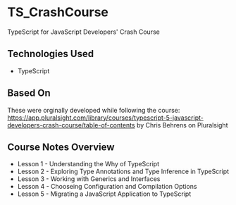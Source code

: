 # TS_CrashCourse

TypeScript for JavaScript Developers' Crash Course

## Technologies Used
- TypeScript

## Based On
These were orginally developed while following the course: https://app.pluralsight.com/library/courses/typescript-5-javascript-developers-crash-course/table-of-contents by Chris Behrens on Pluralsight

## Course Notes Overview
- Lesson 1 - Understanding the Why of TypeScript
- Lesson 2 - Exploring Type Annotations and Type Inference in TypeScript
- Lesson 3 - Working with Generics and Interfaces
- Lesson 4 - Chooseing Configuration and Compilation Options
- Lesson 5 - Migrating a JavaScript Application to TypeScript

